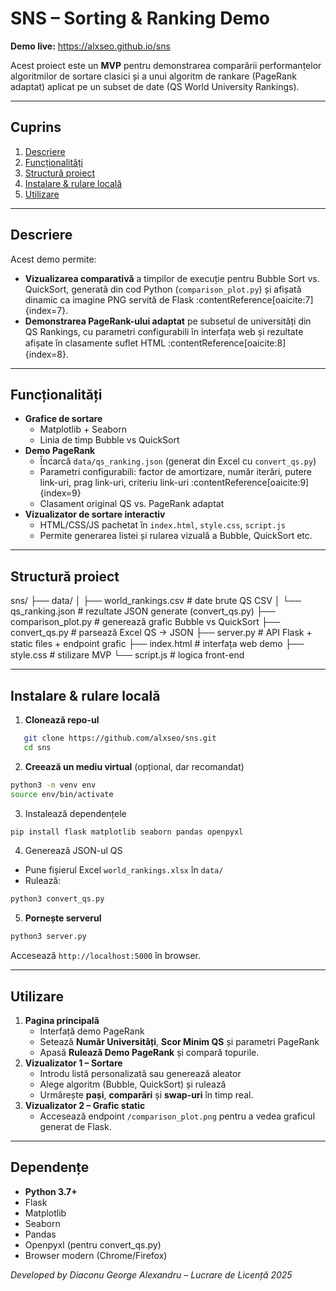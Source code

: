 # SNS – Sorting & Ranking Demo

**Demo live:** https://alxseo.github.io/sns

Acest proiect este un **MVP** pentru demonstrarea comparării performanțelor algoritmilor de sortare clasici și a unui algoritm de rankare (PageRank adaptat) aplicat pe un subset de date (QS World University Rankings).

---

## Cuprins

1. [Descriere](#descriere)  
2. [Funcționalități](#funcționalități)  
3. [Structură proiect](#structură-proiect)  
4. [Instalare & rulare locală](#instalare--rulare-locală)  
5. [Utilizare](#utilizare)

---

## Descriere

Acest demo permite:

- **Vizualizarea comparativă** a timpilor de execuție pentru Bubble Sort vs. QuickSort, generată din cod Python (`comparison_plot.py`) și afișată dinamic ca imagine PNG servită de Flask :contentReference[oaicite:7]{index=7}.  
- **Demonstrarea PageRank-ului adaptat** pe subsetul de universități din QS Rankings, cu parametri configurabili în interfața web și rezultate afișate în clasamente suﬂet HTML :contentReference[oaicite:8]{index=8}.  

---

## Funcționalități

- **Grafice de sortare**  
  - Matplotlib + Seaborn  
  - Linia de timp Bubble vs QuickSort  
- **Demo PageRank**  
  - Încarcă `data/qs_ranking.json` (generat din Excel cu `convert_qs.py`)  
  - Parametri configurabili: factor de amortizare, număr iterări, putere link-uri, prag link-uri, criteriu link-uri :contentReference[oaicite:9]{index=9}  
  - Clasament original QS vs. PageRank adaptat  
- **Vizualizator de sortare interactiv**  
  - HTML/CSS/JS pachetat în `index.html`, `style.css`, `script.js`  
  - Permite generarea listei și rularea vizuală a Bubble, QuickSort etc.

---

## Structură proiect

sns/
├── data/
│ ├── world_rankings.csv # date brute QS CSV
│ └── qs_ranking.json # rezultate JSON generate (convert_qs.py)
├── comparison_plot.py # generează grafic Bubble vs QuickSort
├── convert_qs.py # parsează Excel QS → JSON
├── server.py # API Flask + static ﬁles + endpoint grafic
├── index.html # interfața web demo
├── style.css # stilizare MVP
└── script.js # logica front-end

---

## Instalare & rulare locală

1. **Clonează repo-ul**  
```bash
   git clone https://github.com/alxseo/sns.git
   cd sns
```
2. **Creează un mediu virtual** (opțional, dar recomandat)
```bash
python3 -m venv env
source env/bin/activate
```
3. Instalează dependențele
```bash
pip install flask matplotlib seaborn pandas openpyxl
```
4. Generează JSON-ul QS
- Pune fișierul Excel `world_rankings.xlsx` în `data/`
- Rulează:
```bash
python3 convert_qs.py
```
5. **Pornește serverul**
```bash
python3 server.py
```
Accesează `http://localhost:5000` în browser.

---
## Utilizare

1. **Pagina principală**
    - Interfață demo PageRank
    - Setează **Număr Universități**, **Scor Minim QS** și parametri PageRank
    - Apasă **Rulează Demo PageRank** și compară topurile.
2. **Vizualizator 1 – Sortare**
    - Introdu listă personalizată sau generează aleator
    - Alege algoritm (Bubble, QuickSort) și rulează
    - Urmărește **pași**, **comparări** și **swap-uri** în timp real.
3. **Vizualizator 2 – Grafic static**
    - Accesează endpoint `/comparison_plot.png` pentru a vedea graficul generat de Flask.


---
## Dependențe

- **Python 3.7+**
- Flask
- Matplotlib
- Seaborn
- Pandas
- Openpyxl (pentru convert_qs.py)
- Browser modern (Chrome/Firefox)

_Developed by Diaconu George Alexandru – Lucrare de Licență 2025_
